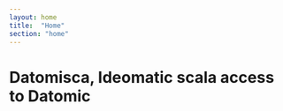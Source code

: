 ```yaml
---
layout: home
title:  "Home"
section: "home"
---
```


# Datomisca, Ideomatic scala access to Datomic

